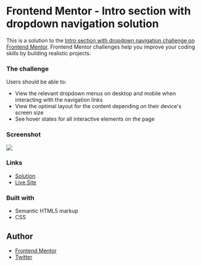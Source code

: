 # Frontend Mentor - Intro section with dropdown navigation solution

This is a solution to the [Intro section with dropdown navigation challenge on Frontend Mentor](https://www.frontendmentor.io/challenges/intro-section-with-dropdown-navigation-ryaPetHE5). Frontend Mentor challenges help you improve your coding skills by building realistic projects. 

### The challenge

Users should be able to:

- View the relevant dropdown menus on desktop and mobile when interacting with the navigation links
- View the optimal layout for the content depending on their device's screen size
- See hover states for all interactive elements on the page

### Screenshot

![](./screenshot.jpg)

### Links

- [Solution](https://your-solution-url.com)
- [Live Site](https://your-live-site-url.com)

### Built with

- Semantic HTML5 markup
- CSS

## Author

- [Frontend Mentor](https://www.frontendmentor.io/profile/lspacka)
- [Twitter](https://www.twitter.com/lspacka)
